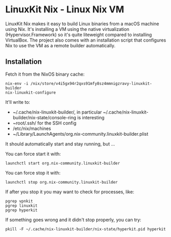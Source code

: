 # LinuxKit Nix - Linux Nix VM

LinuxKit Nix makes it easy to build Linux binaries from a macOS machine using
Nix. It's installing a VM using the native virtualization
(Hypervisor.Framework) so it's quite liteweight compared to installing
VirtualBox. The project also comes with an installation script that configures
Nix to use the VM as a remote builder automatically.

## Installation

Fetch it from the NixOS binary cache:

    nix-env -i /nix/store/v4i5gx94r2qxs91mfy8sz4mmnigzravy-linuxkit-builder
    nix-linuxkit-configure
    
It'll write to:

 - ~/.cache/nix-linuxkit-builder/, in particular
   ~/.cache/nix-linuxkit-builder/nix-state/console-ring is interesting
 - ~root/.ssh/ for the SSH config
 - /etc/nix/machines
 - ~/Library/LaunchAgents/org.nix-community.linuxkit-builder.plist


It should automatically start and stay running, but ...


You can force start it with:

    launchctl start org.nix-community.linuxkit-builder

You can force stop it with:

    launchctl stop org.nix-community.linuxkit-builder

If after you stop it you may want to check for processes, like:

    pgrep vpnkit
    pgrep linuxkit
    pgrep hyperkit

If something goes wrong and it didn't stop properly, you can try:

    pkill -F ~/.cache/nix-linuxkit-builder/nix-state/hyperkit.pid hyperkit
